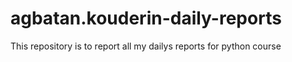 # agbatan.kouderin-daily-reports
This repository is to report all my dailys reports for python course
